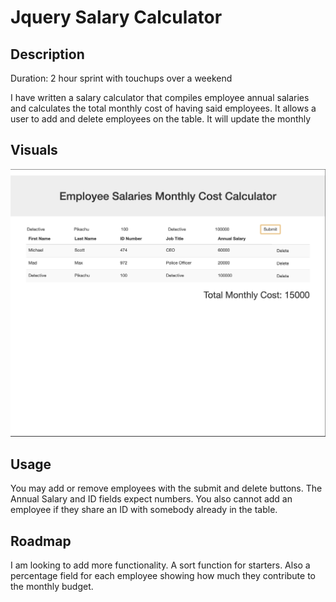 # Jquery Salary Calculator


## Description

Duration: 2 hour sprint with touchups over a weekend

I have written a salary calculator that compiles employee annual salaries and calculates the total monthly cost of having said employees. It allows a user to add and delete employees on the table. It will update the monthly 

## Visuals

![image](image.png)

## Usage

You may add or remove employees with the submit and delete buttons. The Annual Salary and ID fields expect numbers. You also cannot add an employee if they share an ID with somebody already in the table. 

## Roadmap

I am looking to add more functionality. A sort function for starters. Also a percentage field for each employee showing how much they contribute to the monthly budget. 
